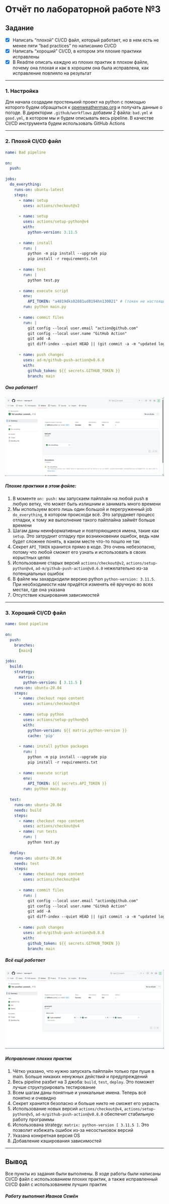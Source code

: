# Отчёт по лабораторной работе №3

## Задание
- [x] Написать “плохой” CI/CD файл, который работает, но в нем есть не менее пяти “bad practices” по написанию CI/CD
- [x] Написать “хороший” CI/CD, в котором эти плохие практики исправлены
- [x] В Readme описать каждую из плохих практик в плохом файле, почему она плохая и как в хорошем она была исправлена, как исправление повлияло на результат

---

### 1. Настройка

Для начала создадим простенький проект на python с помощью которого будем обращаться к [openweathermap.org](https://openweathermap.org/) и получать данные о погоде. В директории `.github/workflows` добавим 2 файла: `bad.yml` и `good.yml`, в котором мы и будем описывать весь pipeline. В качестве CI/CD инструмента будем использовать GitHub Actions

---

### 2. Плохой CI/CD файл

```YAML
name: Bad pipeline

on:
  push:

jobs:
  do_everything:
    runs-on: ubuntu-latest
    steps:
      - name: setup
        uses: actions/checkout@v2

      - name: setup
        uses: actions/setup-python@v4
        with:
          python-version: 3.11.5

      - name: install
        run: |
          python -m pip install --upgrade pip
          pip install -r requirements.txt

      - name: test
        run: |
          python test.py

      - name: execute script
        env:
          API_TOKEN: "a4819dks02881ud8194hn130021" # (токен не настоящий)
        run: python main.py

      - name: commit files
        run: |
          git config --local user.email "action@github.com"
          git config --local user.name "GitHub Action"
          git add -A
          git diff-index --quiet HEAD || (git commit -a -m "updated logs" --allow-empty)

      - name: push changes
        uses: ad-m/github-push-action@v0.6.0
        with:
          github_token: ${{ secrets.GITHUB_TOKEN }}
          branch: main
```

##### Оно работает!
![bad pipeline](media/bad.png)


##### Плохие практики в этом файле:

1. В моменте `on: push:` мы запускаем пайплайн на любой push в любую ветку, что может быть излишним и занимать много времени
2. Мы используем всего лишь один большой и перегруженный job `do_everything`, в котором происходи всё. Это затрудняет процесс отладки, к тому же выполнение такого пайплайна займёт больше времени
3. Шагам даны неинформативные и повторяющиеся имена, такие как `setup`. Это затруднит отладку при возникновении ошибок, ведь нам будет сложнее понять, в каком месте что-то пошло не так 
4. Секрет `API_TOKEN` хранится прямо в коде. Это очень небезопасно, потому что любой сможет его узнать и использовать в своих корыстных целях
5. Использование старых версий `actions/checkout@v2`, `actions/setup-python@v4`, `ad-m/github-push-action@v0.6.0` нежелательно из-за потенциальных ошибок
6. В файле мы захардкодили версию python `python-version: 3.11.5`. При необходимости нам придётся изменять её вручную во всех местах, где она указана
7. Отсутствие кэширования зависимостей

---

### 3. Хороший CI/CD файл

```YAML
name: Good pipeline

on:
  push:
    branches:
      [main]

jobs:
  build:
    strategy:
      matrix:
        python-version: [ 3.11.5 ]
    runs-on: ubuntu-20.04
    steps:
      - name: checkout repo content
        uses: actions/checkout@v4

      - name: setup python
        uses: actions/setup-python@v5
        with:
          python-version: ${{ matrix.python-version }}
          cache: 'pip'

      - name: install python packages
        run: |
          python -m pip install --upgrade pip
          pip install -r requirements.txt

      - name: execute script
        env:
          API_TOKEN: ${{ secrets.API_TOKEN }}
        run: python main.py

  test:
    runs-on: ubuntu-20.04
    needs: build
    steps:
      - name: checkout repo content
        uses: actions/checkout@v4
      - name: run tests
        run: |
          python test.py

  deploy:
    runs-on: ubuntu-20.04
    needs: test
    steps:
      - name: checkout repo content
        uses: actions/checkout@v4

      - name: commit files
        run: |
          git config --local user.email "action@github.com"
          git config --local user.name "GitHub Action"
          git add -A
          git diff-index --quiet HEAD || (git commit -a -m "updated logs" --allow-empty)

      - name: push changes
        uses: ad-m/github-push-action@v0.8.0
        with:
          github_token: ${{ secrets.GITHUB_TOKEN }}
          branch: main
```

##### Всё ещё работает 
![good pipeline](media/good.png)


##### Исправление плохих практик

1. Чётко указано, что нужно запускать пайплайн только при пуше в main. Больше никаких ненужных действий и предупреждений
2. Весь pipeline разбит на 3 джоба: `build`, `test`, `deploy`. Это поможет лучше структурировать тестирование 
3. Всем шагам даны понятные и уникальные имена. Теперь всё понятно и очевидно
4. Секрет хранится безопасно и больше никто не сможет его украсть
5. Использование новых версий `actions/checkout@v4`, `actions/setup-python@v5`, `ad-m/github-push-action@v0.8.0` обеспечит стабильную работу программы
6. Использована strategy: `matrix: python-version [ 3.11.5 ]`. Это позволит избежать ошибок из-за несостыковок версий
7. Указана конкретная версия OS
8. Добавление кэширования зависимостей

---

## Вывод
Все пункты из задания были выполнены. В ходе работы были написаны CI/CD файл с использованием плохих практик, а также исправленный CI/CD файл с использованием лучших практик

##### Работу выполнил Иванов Семён
